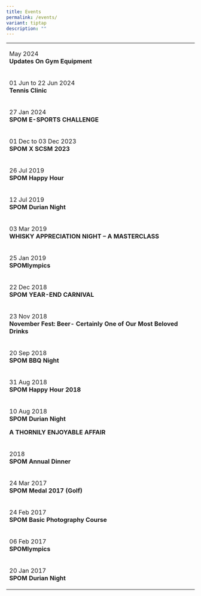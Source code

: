 ```yaml
---
title: Events
permalink: /events/
variant: tiptap
description: ""
---
```

<table style="minWidth: 50px">
<colgroup>
<col>
<col>
</colgroup>
<tbody>
<tr>
<td rowspan="1" colspan="2">
<p>May 2024
<br><strong>Updates On Gym Equipment</strong>
</p>
</td>
</tr>
<tr>
<td rowspan="1" colspan="2">
<p>01 Jun to 22 Jun 2024
<br><strong>Tennis Clinic</strong>
</p>
</td>
</tr>
<tr>
<td rowspan="1" colspan="2">
<p>27 Jan 2024
<br><strong>SPOM E-SPORTS CHALLENGE</strong>
</p>
</td>
</tr>
<tr>
<td rowspan="1" colspan="2">
<p>01 Dec to 03 Dec 2023
<br><strong>SPOM X SCSM 2023</strong>
</p>
</td>
</tr>
<tr>
<td rowspan="1" colspan="2">
<p>26 Jul 2019
<br><strong>SPOM Happy Hour</strong>
</p>
</td>
</tr>
<tr>
<td rowspan="1" colspan="2">
<p>12 Jul 2019
<br><strong>SPOM Durian Night</strong>
</p>
</td>
</tr>
<tr>
<td rowspan="1" colspan="2">
<p>03 Mar 2019
<br><strong>WHISKY APPRECIATION NIGHT – A MASTERCLASS</strong>
</p>
</td>
</tr>
<tr>
<td rowspan="1" colspan="2">
<p>25 Jan 2019
<br><strong>SPOMlympics</strong>
</p>
</td>
</tr>
<tr>
<td rowspan="1" colspan="2">
<p>22 Dec 2018
<br><strong>SPOM YEAR-END CARNIVAL</strong>
</p>
</td>
</tr>
<tr>
<td rowspan="1" colspan="2">
<p>23 Nov 2018
<br><strong>November Fest: Beer- Certainly One of Our Most Beloved Drinks</strong>
</p>
</td>
</tr>
<tr>
<td rowspan="1" colspan="2">
<p>20 Sep 2018
<br><strong>SPOM BBQ Night</strong>
</p>
</td>
</tr>
<tr>
<td rowspan="1" colspan="2">
<p>31 Aug 2018
<br><strong>SPOM Happy Hour 2018</strong>
</p>
</td>
</tr>
<tr>
<td rowspan="1" colspan="2">
<p>10 Aug 2018
<br><strong>SPOM Durian Night</strong>
</p>
<p><strong>A THORNILY ENJOYABLE AFFAIR</strong>
</p>
</td>
</tr>
<tr>
<td rowspan="1" colspan="2">
<p>2018
<br><strong>SPOM Annual Dinner</strong>
</p>
</td>
</tr>
<tr>
<td rowspan="1" colspan="2">
<p>24 Mar 2017
<br><strong>SPOM Medal 2017 (Golf)</strong>
</p>
</td>
</tr>
<tr>
<td rowspan="1" colspan="2">
<p>24 Feb 2017
<br><strong>SPOM Basic Photography Course</strong>
</p>
</td>
</tr>
<tr>
<td rowspan="1" colspan="2">
<p>06 Feb 2017
<br><strong>SPOMlympics</strong>
</p>
</td>
</tr>
<tr>
<td rowspan="1" colspan="2">
<p>20 Jan 2017
<br><strong>SPOM Durian Night</strong>
</p>
</td>
</tr>
</tbody>
</table>
<p></p>